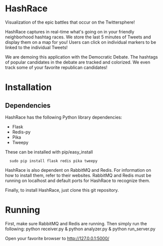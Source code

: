 # HashRace
Visualization of the epic battles that occur on the Twittersphere!

HashRace captures in real-time what's going on in your friendly neighborhood hashtag races. We store the last 5 minutes of Tweets and display them on a map for you! Users can click on individual markers to be linked to the individual Tweets!

We are demoing this application with the Democratic Debate. The hashtags of popular candidates in the debate are tracked and colorized. We even track some of your favorite republican candidates!

# Installation
## Dependencies
HashRace has the following Python library dependencies:

- Flask
- Redis-py
- Pika
- Tweepy

These can be installed with pip/easy_install

      sudo pip install flask redis pika tweepy

HashRace is also dependent on RabbitMQ and Redis. For information on how to install them, refer to their websites. RabbitMQ and Redis must be running on localhost and default ports for HashRace to recognize them.

Finally, to install HashRace, just clone this git repository.

# Running
 First, make sure RabbitMQ and Redis are running. Then simply run the following:
  	python receiver.py & python analyzer.py & python run_server.py

Open your favorite browser to http://127.0.0.1:5000/